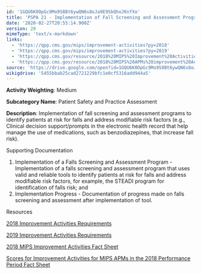 ```yaml
---
id: '1GQU6K0OpGc9Mo9S8Bt6ywQN6s8oJa9E9SbQhoJKnfXo'
title: 'PSPA 21 - Implementation of Fall Screening and Assessment Programs'
date: '2020-02-27T20:55:14.900Z'
version: 20
mimeType: 'text/x-markdown'
links:
  - 'https://qpp.cms.gov/mips/improvement-activities?py=2018'
  - 'https://qpp.cms.gov/mips/improvement-activities?py=2019'
  - 'https://qpp.cms.gov/resource/2018%20MIPS%20Improvement%20Activities%20Fact%20Sheet'
  - 'https://qpp.cms.gov/resource/2018%20MIPS%20APMs%20improvement%20Activities%20scores%20fact%20sheet'
source: 'https://drive.google.com/open?id=1GQU6K0OpGc9Mo9S8Bt6ywQN6s8oJa9E9SbQhoJKnfXo'
wikigdrive: '5455bbab25cad2721229bfc1e0cf5316add944a5'
---
```

**Activity Weighting**: Medium

**Subcategory Name**: Patient Safety and Practice Assessment

**Description**: Implementation of fall screening and assessment programs to identify patients at risk for falls and address modifiable risk factors (e.g., Clinical decision support/prompts in the electronic health record that help manage the use of medications, such as benzodiazepines, that increase fall risk).

Supporting Documentation

1. Implementation of a Falls Screening and Assessment Program - Implementation of a falls screening and assessment program that uses valid and reliable tools to identify patients at risk for falls and address modifiable risk factors, for example, the STEADI program for identification of falls risk; and
2. Implementation Progress - Documentation of progress made on falls screening and assessment after implementation of tool.

Resources

[2018 Improvement Activities Requirements](https://qpp.cms.gov/mips/improvement-activities?py=2018)

[2019 Improvement Activities Requirements](https://qpp.cms.gov/mips/improvement-activities?py=2019)

[2018 MIPS Improvement Activities Fact Sheet](https://qpp.cms.gov/resource/2018%20MIPS%20Improvement%20Activities%20Fact%20Sheet)

[Scores for Improvement Activities for MIPS APMs in the 2018 Performance Period Fact Sheet](https://qpp.cms.gov/resource/2018%20MIPS%20APMs%20improvement%20Activities%20scores%20fact%20sheet)
